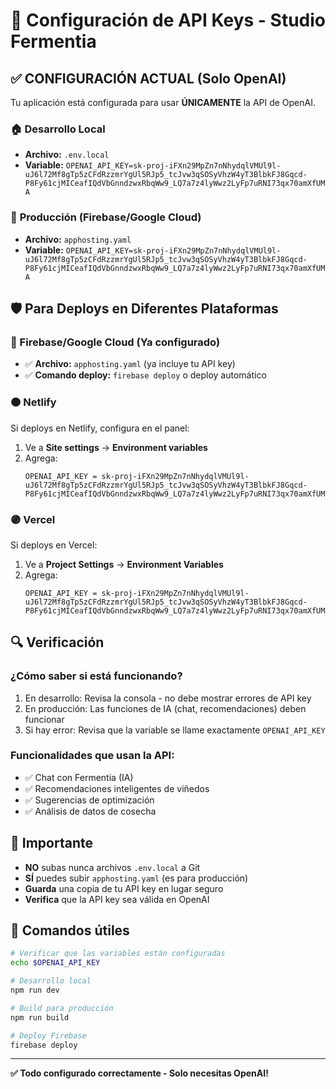 # 🔑 Configuración de API Keys - Studio Fermentia

## ✅ **CONFIGURACIÓN ACTUAL (Solo OpenAI)**

Tu aplicación está configurada para usar **ÚNICAMENTE** la API de OpenAI.

### 🏠 **Desarrollo Local**
- **Archivo:** `.env.local`
- **Variable:** `OPENAI_API_KEY=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`

### 🚀 **Producción (Firebase/Google Cloud)**
- **Archivo:** `apphosting.yaml`
- **Variable:** `OPENAI_API_KEY=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`

## 🛡️ **Para Deploys en Diferentes Plataformas**

### **🔵 Firebase/Google Cloud (Ya configurado)**
- ✅ **Archivo:** `apphosting.yaml` (ya incluye tu API key)
- ✅ **Comando deploy:** `firebase deploy` o deploy automático

### **🟠 Netlify**
Si deploys en Netlify, configura en el panel:
1. Ve a **Site settings** → **Environment variables**
2. Agrega:
   ```
   OPENAI_API_KEY = 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
   ```

### **🟣 Vercel**
Si deploys en Vercel:
1. Ve a **Project Settings** → **Environment Variables**
2. Agrega:
   ```
   OPENAI_API_KEY = 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
   ```

## 🔍 **Verificación**

### **¿Cómo saber si está funcionando?**
1. En desarrollo: Revisa la consola - no debe mostrar errores de API key
2. En producción: Las funciones de IA (chat, recomendaciones) deben funcionar
3. Si hay error: Revisa que la variable se llame exactamente `OPENAI_API_KEY`

### **Funcionalidades que usan la API:**
- ✅ Chat con Fermentia (IA)
- ✅ Recomendaciones inteligentes de viñedos
- ✅ Sugerencias de optimización
- ✅ Análisis de datos de cosecha

## 🚨 **Importante**

- **NO** subas nunca archivos `.env.local` a Git
- **SÍ** puedes subir `apphosting.yaml` (es para producción)
- **Guarda** una copia de tu API key en lugar seguro
- **Verifica** que la API key sea válida en OpenAI

## 📝 **Comandos útiles**

```bash
# Verificar que las variables están configuradas
echo $OPENAI_API_KEY

# Desarrollo local
npm run dev

# Build para producción
npm run build

# Deploy Firebase
firebase deploy
```

---
**✅ Todo configurado correctamente - Solo necesitas OpenAI!**
